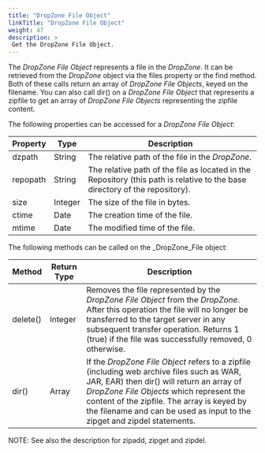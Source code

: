 ```yaml
---
title: "DropZone File Object"
linkTitle: "DropZone File Object"
weight: 47
description: >
 Get the DropZone File Object. 
---
```


The _DropZone File Object_ represents a file in the _DropZone_. It can be retrieved from the _DropZone_ object via the files property or the find method. Both of these calls return an array of _DropZone File Objects_, keyed on the filename. You can also call dir() on a _DropZone File Object_ that represents a zipfile to get an array of _DropZone File Objects_ representing the zipfile content.

The following properties can be accessed for a _DropZone File Object_:

| **Property** | **Type** | **Description**                                                                                                             |
|--------------|----------|-----------------------------------------------------------------------------------------------------------------------------|
| dzpath       | String   | The relative path of the file in the _DropZone_.                                                                            |
| repopath     | String   | The relative path of the file as located in the Repository (this path is relative to the base directory of the repository). |
| size         | Integer  | The size of the file in bytes.                                                                                              |
| ctime        | Date     | The creation time of the file.                                                                                              |
| mtime        | Date     | The modified time of the file.                                                                                              |

The following methods can be called on the _DropZone_File object:

| **Method** | **Return Type** | **Description**                                                                                                                                                                                                                                                                                               |
|------------|-----------------|---------------------------------------------------------------------------------------------------------------------------------------------------------------------------------------------------------------------------------------------------------------------------------------------------------------|
| delete()   | Integer         | Removes the file represented by the _DropZone File Object_ from the _DropZone_. After this operation the file will no longer be transferred to the target server in any subsequent transfer operation. Returns 1 (true) if the file was successfully removed, 0 otherwise.                                    |
| dir()      | Array           | If the _DropZone File Object_ refers to a zipfile (including web archive files such as WAR, JAR, EAR) then dir() will return an array of _DropZone File Objects_ which represent the content of the zipfile. The array is keyed by the filename and can be used as input to the zipget and zipdel statements. |

NOTE: See also the description for zipadd, zipget and zipdel.
